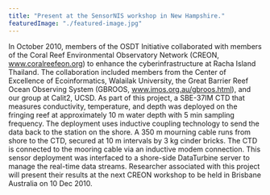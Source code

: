 ```yaml
---
title: "Present at the SensorNIS workshop in New Hampshire."
featuredImage: "./featured-image.jpg"
---
```

In October 2010, members of the OSDT Initiative collaborated with members of the Coral Reef Environmental Observatory Network (CREON, www.coralreefeon.org) to enhance the cyberinfrastructure at Racha Island Thailand. The collaboration included members from the Center of Excellence of Ecoinformatics, Walailak University, the Great Barrier Reef Ocean Observing System (GBROOS, www.imos.org.au/gbroos.html), and our group at Calit2, UCSD. As part of this project, a SBE-37IM CTD that measures conductivity, temperature, and depth was deployed on the fringing reef at approximately 10 m water depth with 5 min sampling frequency. The deployment uses inductive coupling technology to send the data back to the station on the shore. A 350 m mourning cable runs from shore to the CTD, secured at 10 m intervals by 3 kg cinder bricks. The CTD is connected to the mooring cable via an inductive modem connection. This sensor deployment was interfaced to a shore-side DataTurbine server to manage the real-time data streams. Researcher associated with this project will present their results at the next CREON workshop to be held in Brisbane Australia on 10 Dec 2010.
